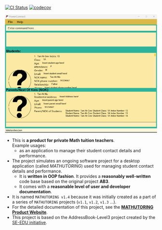 [![CI Status](https://github.com/AY2223S2-CS2103-W17-1/tp/workflows/Java%20CI/badge.svg)](https://github.com/AY2223S2-CS2103-W17-1/tp/actions)
[![codecov](https://codecov.io/gh/AY2223S2-CS2103-W17-1/tp/branch/master/graph/badge.svg?token=XXJ15FVPPS)](https://codecov.io/gh/AY2223S2-CS2103-W17-1/tp)

![Ui](docs/images/Ui.png)

* This is **a product for private Math tuition teachers**.<br>
  Example usages:
  * as an application to manage their student contact details and performance.
* The project simulates an ongoing software project for a desktop application (called _MATHUTORING_) used for managing student contact details and performance.
  * It is **written in OOP fashion**. It provides a **reasonably well-written** code base based on the original project **AB3**.
  * It comes with a **reasonable level of user and developer documentation**.
* It is named `MATHUTORING v1.4` because it was initially created as a part of a series of `MATHUTORING` projects (`v1.1`, `v1.2`, `v1.3` ...).
* For the detailed documentation of this project, see the **[MATHUTORING Product Website](https://github.com/AY2223S2-CS2103-W17-1/tp)**.
* This project is based on the AddressBook-Level3 project created by the [SE-EDU initiative](https://se-education.org).

